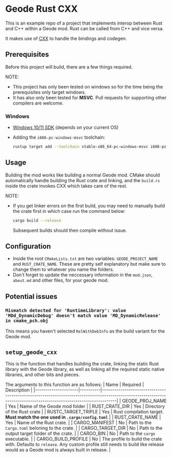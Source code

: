# Geode Rust CXX

This is an example repo of a project that implements interop between Rust and C++ within a Geode mod. Rust can be called from C++ and vice versa.

It makes use of [CXX](https://cxx.rs/index.html) to handle the bindings and codegen.

## Prerequisites

Before this project will build, there are a few things required.

NOTE:

-   This project has only been tested on windows so for the time being the prerequisites only target windows.
-   It has also only been tested for **MSVC**. Pull requests for supporting other compilers are welcome.

### Windows

-   [Windows 10/11 SDK](https://developer.microsoft.com/en-us/windows/downloads/windows-sdk/) (depends on your current OS)

-   Adding the `i686-pc-windows-msvc` toolchain:
    ```sh
    rustup target add --toolchain stable-x86_64-pc-windows-msvc i686-pc-windows-msvc
    ```

## Usage

Building the mod works like building a normal Geode mod. CMake should automatically handle building the Rust crate and linking, and the `build.rs` inside the crate invokes CXX which takes care of the rest.

NOTE:

-   If you get linker errors on the first build, you may need to manually build the crate first in which case run the command below:
    ```sh
    cargo build --release
    ```
    Subsequent builds should then compile without issue.

## Configuration

-   Inside the root `CMakeLists.txt` are two variables: `GEODE_PROJECT_NAME` and `RUST_CRATE_NAME`. These are pretty self explanatory but make sure to change them to whatever you name the folders.
-   Don't forget to update the neccessary information in the `mod.json`, `about.md` and other files, for your geode mod.

## Potential issues

### `Mismatch detected for 'RuntimeLibrary': value 'MDd_DynamicDebug' doesn't match value 'MD_DynamicRelease' in cmake_pch.obj`

This means you haven't selected `RelWithDebInfo` as the build variant for the Geode mod.

## `setup_geode_cxx`

This is the function that handles building the crate, linking the static Rust library with the Geode library, as well as linking all the required static native libraries, and other bits and pieces.

The arguments to this function are as follows:
| Name | Required | Description |
|---------------------|----------|-------------------------------------------------------------------------------------------------------------------------------------------------------------------|
| GEODE_PROJ_NAME | Yes | Name of the Geode mod folder |
| RUST_CRATE_DIR | Yes | Directory of the Rust crate |
| RUSTC_TARGET_TRIPLE | Yes | Rust compilation target. **Must match the one used in `.cargo/config.toml`** |
| RUST_CRATE_NAME | Yes | Name of the Rust crate. |
| CARGO_MANIFEST | No | Path to the `Cargo.toml` beloning to the crate. |
| CARGO_TARGET_DIR | No | Path to the output target folder of the crate. |
| CARGO_BIN | No | Path to the `cargo` executable. |
| CARGO_BUILD_PROFILE | No | The profile to build the crate with. Defaults to `release`. Any custom profile still needs to build like release would as a Geode mod is always built in release. |
